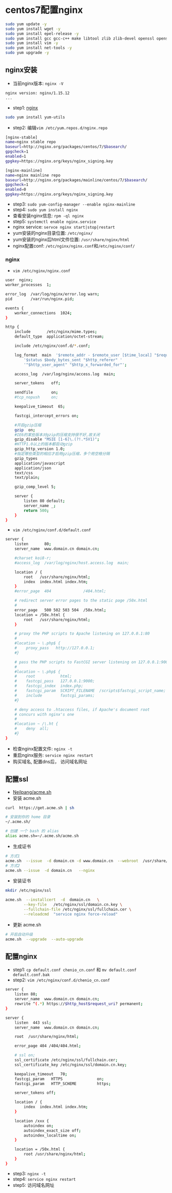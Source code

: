 # centos7配置nginx

```bash
sudo yum update -y
sudo yum install wget -y
sudo yum install epel-release -y
sudo yum install gcc gcc-c++ make libtool zlib zlib-devel openssl openssl-devel pcre pcre-devel -y
sudo yum install vim -y
sudo yum install net-tools -y
sudo yum upgrade -y
```

## nginx安装

- 当前nginx版本: `nginx -V`

```bash
nginx version: nginx/1.15.12
...
```

- step1: [nginx](http://nginx.org/en/linux_packages.html#RHEL-CentOS)

```bash
sudo yum install yum-utils
```

- step2: 编辑`vim /etc/yum.repos.d/nginx.repo`

```bash
[nginx-stable]
name=nginx stable repo
baseurl=http://nginx.org/packages/centos/7/$basearch/
gpgcheck=1
enabled=1
gpgkey=https://nginx.org/keys/nginx_signing.key

[nginx-mainline]
name=nginx mainline repo
baseurl=http://nginx.org/packages/mainline/centos/7/$basearch/
gpgcheck=1
enabled=0
gpgkey=https://nginx.org/keys/nginx_signing.key
```

- step3: `sudo yum-config-manager --enable nginx-mainline`
- step4: `sudo yum install nginx`
- 查看安装nginx信息: `rpm -ql nginx`
- step5: `systemctl enable nginx.service`
- nginx service: `servce nginx start|stop|restart`
- yum安装的nginx目录位置: `/etc/nginx/`
- yum安装的nginx后html文件位置: `/usr/share/nginx/html`
- nginx配置conf: `/etc/nginx/nginx.conf`和`/etc/nginx/conf/`

### nginx

- `vim /etc/nginx/nginx.conf`

```bash
user  nginx;
worker_processes  1;

error_log  /var/log/nginx/error.log warn;
pid        /var/run/nginx.pid;

events {
    worker_connections  1024;
}

http {
    include       /etc/nginx/mime.types;
    default_type  application/octet-stream;

    include /etc/nginx/conf.d/*.conf;

    log_format  main  '$remote_addr - $remote_user [$time_local] "$request" '
        '$status $body_bytes_sent "$http_referer" '
        '"$http_user_agent" "$http_x_forwarded_for"';

    access_log  /var/log/nginx/access.log  main;

    server_tokens   off;

    sendfile        on;
    #tcp_nopush     on;

    keepalive_timeout  65;

    fastcgi_intercept_errors on;

    #开启gzip压缩
    gzip  on;
    #IE6的某些版本对gzip的压缩支持很不好,故关闭
    gzip_disable "MSIE [1-6]\.(?!.*SV1)";
    #HTTP1.0以上的版本都启动gzip
    gzip_http_version 1.0;
    #指定哪些类型的相应才启用gzip压缩，多个用空格分隔
    gzip_types
    application/javascript
    application/json
    text/css
    text/plain;

    gzip_comp_level 5;

    server {
        listen 80 default;
        server_name _;
        return 500;
    }
}
```

- `vim /etc/nginx/conf.d/default.conf`

```bash
server {
    listen       80;
    server_name  www.domain.cn domain.cn;

    #charset koi8-r;
    #access_log  /var/log/nginx/host.access.log  main;

    location / {
        root   /usr/share/nginx/html;
        index  index.html index.htm;
    }
    #error_page  404              /404.html;

    # redirect server error pages to the static page /50x.html
    #
    error_page   500 502 503 504  /50x.html;
    location = /50x.html {
        root   /usr/share/nginx/html;
    }

    # proxy the PHP scripts to Apache listening on 127.0.0.1:80
    #
    #location ~ \.php$ {
    #    proxy_pass   http://127.0.0.1;
    #}

    # pass the PHP scripts to FastCGI server listening on 127.0.0.1:9000
    #
    #location ~ \.php$ {
    #    root           html;
    #    fastcgi_pass   127.0.0.1:9000;
    #    fastcgi_index  index.php;
    #    fastcgi_param  SCRIPT_FILENAME  /scripts$fastcgi_script_name;
    #    include        fastcgi_params;
    #}

    # deny access to .htaccess files, if Apache's document root
    # concurs with nginx's one
    #
    #location ~ /\.ht {
    #    deny  all;
    #}
}
```

- 检查nginx配置文件: `nginx -t`
- 重启nginx服务: `service nginx restart`
- 购买域名, 配置dns后， 访问域名网址

## 配置ssl

- [Neilpang/acme.sh](https://github.com/Neilpang/acme.sh)
- 安装 acme.sh

```bash
curl  https://get.acme.sh | sh

# 安装到你的 home 目录
~/.acme.sh/

# 创建 一个 bash 的 alias
alias acme.sh=~/.acme.sh/acme.sh
```

- 生成证书

```bash
# 方式1
acme.sh  --issue  -d domain.cn -d www.domain.cn  --webroot  /usr/share/nginx/html/
# 方式2
acme.sh --issue  -d domain.cn   --nginx
```

- 安装证书

```bash
mkdir /etc/nginx/ssl

acme.sh  --installcert  -d  domain.cn   \
        --key-file   /etc/nginx/ssl/domain.cn.key \
        --fullchain-file /etc/nginx/ssl/fullchain.cer \
        --reloadcmd  "service nginx force-reload"
```

- 更新 acme.sh

```bash
# 开启自动升级
acme.sh  --upgrade  --auto-upgrade
```

## 配置nginx

- step1: `cp default.conf chenio_cn.conf` 和 `mv default.conf default.conf.bak`
- step2: `vim /etc/nginx/conf.d/chenio_cn.conf`

```bash
server {
    listen 80;
    server_name  www.domain.cn domain.cn;
    rewrite ^(.*) https://$http_host$request_uri? permanent;
}

server {
    listen  443 ssl;
    server_name  www.domain.cn domain.cn;

    root  /usr/share/nginx/html;

    error_page 404 /404/404.html;

    # ssl on;
    ssl_certificate /etc/nginx/ssl/fullchain.cer;
    ssl_certificate_key /etc/nginx/ssl/domain.cn.key;

    keepalive_timeout   70;
    fastcgi_param   HTTPS               on;
    fastcgi_param   HTTP_SCHEME         https;

    server_tokens off;

    location / {
        index  index.html index.htm;
    }

    location /xxx {
        autoindex on;
        autoindex_exact_size off;
        autoindex_localtime on;
    }

    location = /50x.html {
        root /usr/share/nginx/html;
    }
}
```

- step3: `nginx -t`
- step4: `service nginx restart`
- step5: 访问域名网址
